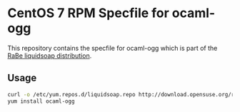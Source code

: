 # CentOS 7 RPM Specfile for ocaml-ogg

This repository contains the specfile for ocaml-ogg which is part of the [RaBe liquidsoap distribution](https://build.opensuse.org/project/show/home:radiorabe:liquidsoap).

## Usage

```bash
curl -o /etc/yum.repos.d/liquidsoap.repo http://download.opensuse.org/repositories/home:/radiorabe:/liquidsoap/CentOS_7/home:radiorabe:liquidsoap.repo
yum install ocaml-ogg
```
